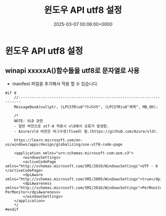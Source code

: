 ﻿---
title: 윈도우 API utf8 설정
date: 2025-03-07 00:06:00+0000
categories:
    - 프로그래밍
tags: 
    - 윈도우프로그래밍
---


# 윈도우 API utf8 설정  


## winapi xxxxxA()함수들을 utf8로 문자열로 사용  

- manifest 파일을 추가해서 적용 할 수 있습니다.

```
#if 0
	//-----------------------------------------------------------------------
	MessageBoxA(nullptr, (LPCSTR)u8"가나다라", (LPCSTR)u8"제목", MB_OK);
	
	/*
	NOTE: VLD 관련
	- 일반 버전으로 utf-8 적용시 vld에서 오류가 발생함.
	- Azure/vld 버전은 버그수정(fixed) 됨.(https://github.com/Azure/vld).

	https://learn.microsoft.com/en-us/windows/apps/design/globalizing/use-utf8-code-page

	<application xmlns="urn:schemas-microsoft-com:asm.v3">
		<windowsSettings>
		<activeCodePage xmlns="http://schemas.microsoft.com/SMI/2019/WindowsSettings">UTF - 8 </activeCodePage>
		<dpiAware xmlns="http://schemas.microsoft.com/SMI/2005/WindowsSettings">true</dpiAware>
		<dpiAwareness xmlns="http://schemas.microsoft.com/SMI/2016/WindowsSettings">PerMonitorV2, PerMonitor</dpiAwareness>
		</windowsSettings>
	</application>
	*/
#endif
```
